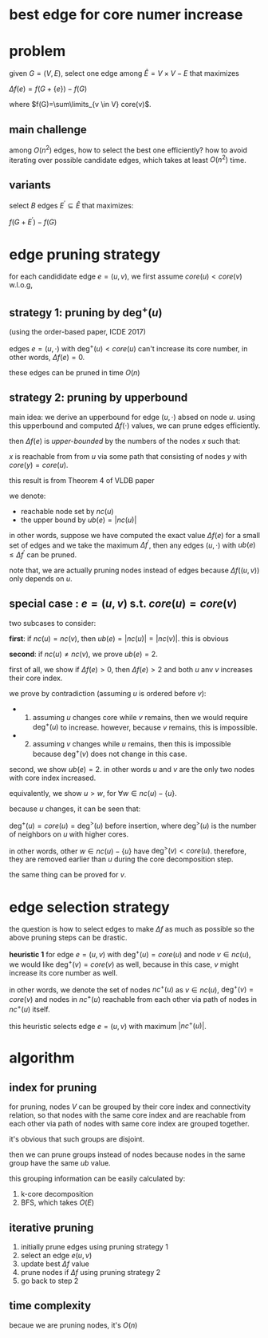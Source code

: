 # best edge for core numer increase

# problem

given $`G=(V, E)`$, select one edge among $`\hat{E}=V \times V - E`$ that maximizes 

$`\Delta f(e) = f(G+\{e\}) - f(G)`$

where $`f(G)=\sum\limits_{v \in V} core(v)`$. 

## main challenge

among $`O(n^2)`$ edges, how to select the best one efficiently? how to avoid iterating over possible candidate edges, which takes at least $`O(n^2)`$ time. 

## variants

select $`B`$ edges $`E^{'} \subseteq \hat{E}`$ that maximizes:

$`f(G+E^{'}) - f(G)`$

# edge pruning strategy

for each candididate edge $`e=(u, v)`$, we first assume $`core(u) < core(v)`$ w.l.o.g, 

## strategy 1: pruning by $`\deg^{+}(u)`$

(using the order-based paper, ICDE 2017)

edges $`e=(u, \cdot)`$ with $`\deg^{+}(u) < core(u)`$ can't increase its core number, in other words, $`\Delta f(e)=0`$. 

these edges can be pruned in time $`O(n)`$


## strategy 2: pruning by upperbound

main idea: we derive an upperbound for edge $`(u, \cdot)`$ absed on node $`u`$. 
using this upperbound and computed $`\Delta f(\cdot)`$ values, we can prune edges efficiently. 

then $`\Delta f(e)`$ is *upper-bounded* by the numbers of the nodes $`x`$ such that: 

$`x`$ is reachable from from $`u`$ via some path that consisting of nodes $`y`$ with $`core(y) = core(u)`$.

this result is from Theorem 4 of VLDB paper

we denote:

- reachable node set by $`nc(u)`$
- the upper bound by $`ub(e)=|nc(u)|`$

in other words, suppose we have computed the exact value $`\Delta f(e)`$ for a small set of edges and we take the maximum $`\Delta f^{'}`$, then any edges $`(u, \cdot)`$ with $`ub(e) \le \Delta f^{'}`$ can be pruned.

note that, we are actually pruning nodes instead of edges because $`\Delta f((u, v))`$ only depends on $`u`$.

## special case : $`e=(u, v)`$ s.t. $`core(u) = core(v)`$

two subcases to consider:

**first**: if $`nc(u) = nc(v)`$, then $`ub(e)=|nc(u)|=|nc(v)|`$. this is obvious

**second**: if $`nc(u) \neq nc(v)`$, we prove $`ub(e)=2`$. 

first of all, we show if $`\Delta f(e)>0`$, then $`\Delta f(e)>2`$ and both $`u`$ anv $`v`$ increases their core index. 

we prove by contradiction (assuming $`u`$ is ordered before $`v`$):

- 1) assuming $`u`$ changes core while $`v`$ remains, then we would require $`\deg^{+}(u)`$ to increase. however, because $`v`$ remains, this is impossible. 
- 2) assuming $`v`$ changes while $`u`$ remains, then this is impossible because $`\deg^{+}(v)`$ does not change in this case. 

second, we show $`ub(e)=2`$. in other words $`u`$ and $`v`$ are the only two nodes with core index increased. 

equivalently, we show $`u > w`$, for $`\forall w \in nc(u) - \{u\}`$. 

because $`u`$ changes, it can be seen that:

$`\deg^{+}(u)=core(u)=\deg^{>}(u)`$ before insertion, where $`\deg^{>}(u)`$ is the number of neighbors on $`u`$ with higher cores.

in other words, other $`w \in nc(u) - \{u\}`$ have $`\deg^{>}(v) < core(u)`$. therefore, they are removed earlier than $`u`$ during the core decomposition step. 

the same thing can be proved for $`v`$. 

# edge selection strategy

the question is how to select edges to make $`\Delta f`$ as much as possible so the above pruning steps can be drastic. 

**heuristic 1** for edge $`e=(u, v)`$ with $`\deg^{+}(u) = core(u)`$ and node $`v \in nc(u)`$, we would like $`\deg^{+}(v)=core(v)`$ as well, because in this case, $`v`$ might increase its core number as well. 

in other words, we denote the set of nodes $`nc^{+}(u)`$ as $`v \in nc(u)`$, $`\deg^{+}(v) = core(v)`$ and nodes in $`nc^{+}(u)`$ reachable from each other via path of nodes in $`nc^{+}(u)`$ itself. 

this heuristic selects edge $`e=(u, v)`$ with maximum $`|nc^{+}(u)|`$.



# algorithm

## index for pruning

for pruning, nodes $`V`$ can be grouped by their core index and connectivity relation, so that nodes with the same core index and are reachable from each other via path of nodes with same core index are grouped together. 

it's obvious that such groups are disjoint. 

then we can prune groups instead of nodes because nodes in the same group have the same $`ub`$ value. 

this grouping information can be easily calculated by:

1) k-core decomposition 
2) BFS, which takes $`O(E)`$

## iterative pruning

1. initially prune edges using pruning strategy 1
2. select an edge $`e(u, v)`$ 
3. update best $`\Delta f`$ value
4. prune nodes if $`\Delta f`$ using pruning strategy 2
5. go back to step 2

## time complexity

becaue we are pruning nodes, it's $`O(n)`$ 